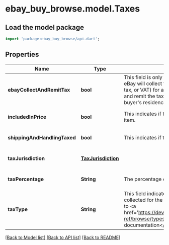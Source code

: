 # ebay_buy_browse.model.Taxes

## Load the model package
```dart
import 'package:ebay_buy_browse/api.dart';
```

## Properties
Name | Type | Description | Notes
------------ | ------------- | ------------- | -------------
**ebayCollectAndRemitTax** | **bool** | This field is only returned if true, and indicates that eBay will collect tax (sales tax, Goods and Services tax, or VAT) for at least one line item in the order, and remit the tax to the taxing authority of the buyer&#39;s residence. | [optional] [default to null]
**includedInPrice** | **bool** | This indicates if tax was applied for the cost of the item. | [optional] [default to null]
**shippingAndHandlingTaxed** | **bool** | This indicates if tax is applied for the shipping cost. | [optional] [default to null]
**taxJurisdiction** | [**TaxJurisdiction**](TaxJurisdiction.md) |  | [optional] [default to null]
**taxPercentage** | **String** | The percentage of tax. | [optional] [default to null]
**taxType** | **String** | This field indicates the type of tax that may be collected for the item. For implementation help, refer to &lt;a href&#x3D;&#39;https://developer.ebay.com/devzone/rest/api-ref/browse/types/TaxType.html&#39;&gt;eBay API documentation&lt;/a&gt; | [optional] [default to null]

[[Back to Model list]](../README.md#documentation-for-models) [[Back to API list]](../README.md#documentation-for-api-endpoints) [[Back to README]](../README.md)


